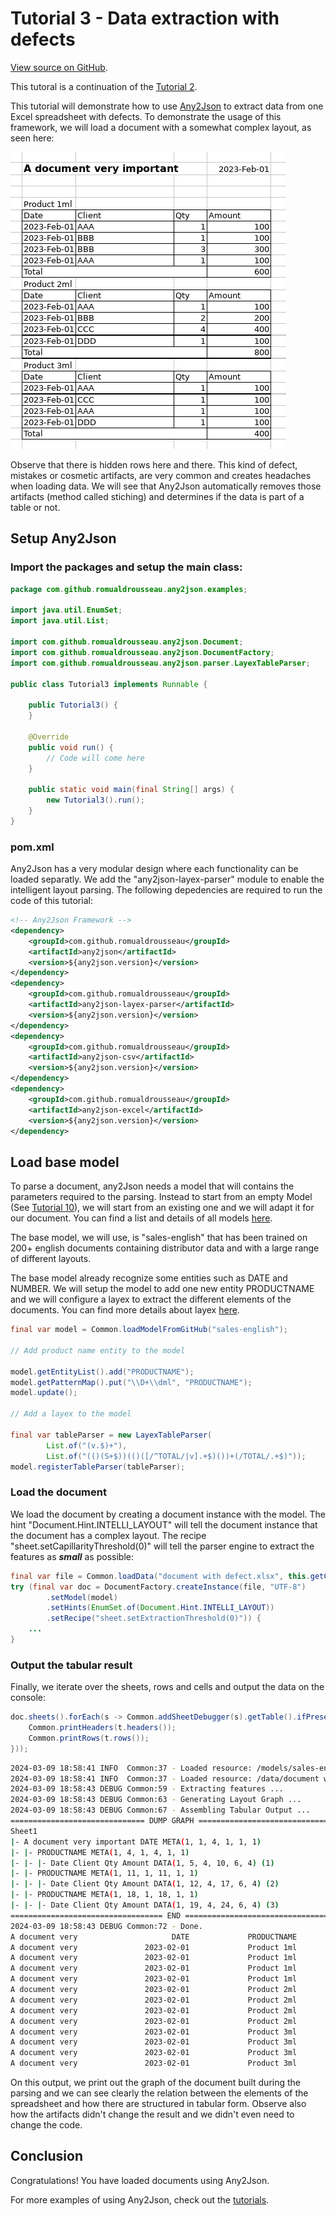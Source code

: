 # Tutorial 3 - Data extraction with defects

[View source on GitHub](https://github.com/RomualdRousseau/Any2Json-Examples).

This tutoral is a continuation of the [Tutorial 2](tutorial_2.md).

This tutorial will demonstrate how to use [Any2Json](https://github.com/RomualdRousseau/Any2Json) to extract data from
one Excel spreadsheet with defects. To demonstrate the usage of this framework, we will load a document with a somewhat
complex layout, as seen here:

![document with multiple tables](images/tutorial3_data.png)

Observe that there is hidden rows here and there. This kind of defect, mistakes or cosmetic artifacts, are very common
and creates headaches when loading data. We will see that Any2Json automatically removes those artifacts (method called
stiching) and determines if the data is part of a table or not.

## Setup Any2Json

### Import the packages and setup the main class:

```java
package com.github.romualdrousseau.any2json.examples;

import java.util.EnumSet;
import java.util.List;

import com.github.romualdrousseau.any2json.Document;
import com.github.romualdrousseau.any2json.DocumentFactory;
import com.github.romualdrousseau.any2json.parser.LayexTableParser;

public class Tutorial3 implements Runnable {

    public Tutorial3() {
    }

    @Override
    public void run() {
        // Code will come here
    }

    public static void main(final String[] args) {
        new Tutorial3().run();
    }
}
```

### pom.xml

Any2Json has a very modular design where each functionality can be loaded separatly. We add the "any2json-layex-parser"
module to enable the intelligent layout parsing. The following depedencies are required to run the code of this tutorial:

```xml
<!-- Any2Json Framework -->
<dependency>
    <groupId>com.github.romualdrousseau</groupId>
    <artifactId>any2json</artifactId>
    <version>${any2json.version}</version>
</dependency>
<dependency>
    <groupId>com.github.romualdrousseau</groupId>
    <artifactId>any2json-layex-parser</artifactId>
    <version>${any2json.version}</version>
</dependency>
<dependency>
    <groupId>com.github.romualdrousseau</groupId>
    <artifactId>any2json-csv</artifactId>
    <version>${any2json.version}</version>
</dependency>
<dependency>
    <groupId>com.github.romualdrousseau</groupId>
    <artifactId>any2json-excel</artifactId>
    <version>${any2json.version}</version>
</dependency>
```

## Load base model

To parse a document, any2Json needs a model that will contains the parameters required to the parsing. Instead to start
from an empty Model (See [Tutorial 10](tutorial_10.md)), we will start from an existing one and we will adapt it for our
document. You can find a list and details of all models [here](https://github.com/RomualdRousseau/Any2Json-Models/).

The base model, we will use, is "sales-english" that has been trained on 200+ english documents containing distributor
data and with a large range of different layouts.

The base model already recognize some entities such as DATE and NUMBER. We will setup the model to add one new entity
PRODUCTNAME and we will configure a layex to extract the different elements of the documents. You can find more details
about layex [here](white_papers.md).


```java
final var model = Common.loadModelFromGitHub("sales-english");

// Add product name entity to the model

model.getEntityList().add("PRODUCTNAME");
model.getPatternMap().put("\\D+\\dml", "PRODUCTNAME");
model.update();

// Add a layex to the model

final var tableParser = new LayexTableParser(
        List.of("(v.$)+"),
        List.of("(()(S+$))(()([/^TOTAL/|v].+$)())+(/TOTAL/.+$)"));
model.registerTableParser(tableParser);
```

### Load the document

We load the document by creating a document instance with the model. The hint "Document.Hint.INTELLI_LAYOUT" will tell
the document instance that the document has a complex layout. The recipe "sheet.setCapillarityThreshold(0)" will tell the
parser engine to extract the features as ***small*** as possible:

```java
final var file = Common.loadData("document with defect.xlsx", this.getClass());
try (final var doc = DocumentFactory.createInstance(file, "UTF-8")
        .setModel(model)
        .setHints(EnumSet.of(Document.Hint.INTELLI_LAYOUT))
        .setRecipe("sheet.setExtractionThreshold(0)")) {
    ...
}
```

### Output the tabular result

Finally, we iterate over the sheets, rows and cells and output the data on the console:

```java
doc.sheets().forEach(s -> Common.addSheetDebugger(s).getTable().ifPresent(t -> {
    Common.printHeaders(t.headers());
    Common.printRows(t.rows());
}));
```

```bash
2024-03-09 18:58:41 INFO  Common:37 - Loaded resource: /models/sales-english.json
2024-03-09 18:58:41 INFO  Common:37 - Loaded resource: /data/document with multiple tables.xlsx
2024-03-09 18:58:43 DEBUG Common:59 - Extracting features ...
2024-03-09 18:58:43 DEBUG Common:63 - Generating Layout Graph ...
2024-03-09 18:58:43 DEBUG Common:67 - Assembling Tabular Output ...
============================== DUMP GRAPH ===============================
Sheet1
|- A document very important DATE META(1, 1, 4, 1, 1, 1)
|- |- PRODUCTNAME META(1, 4, 1, 4, 1, 1)
|- |- |- Date Client Qty Amount DATA(1, 5, 4, 10, 6, 4) (1)
|- |- PRODUCTNAME META(1, 11, 1, 11, 1, 1)
|- |- |- Date Client Qty Amount DATA(1, 12, 4, 17, 6, 4) (2)
|- |- PRODUCTNAME META(1, 18, 1, 18, 1, 1)
|- |- |- Date Client Qty Amount DATA(1, 19, 4, 24, 6, 4) (3)
================================== END ==================================
2024-03-09 18:58:43 DEBUG Common:72 - Done.
A document very                     DATE             PRODUCTNAME                  Client                     Qty                  Amount
A document very               2023-02-01             Product 1ml                     AAA                       1                     100
A document very               2023-02-01             Product 1ml                     BBB                       1                     100
A document very               2023-02-01             Product 1ml                     BBB                       3                     300
A document very               2023-02-01             Product 1ml                     AAA                       1                     100
A document very               2023-02-01             Product 2ml                     AAA                       1                     100
A document very               2023-02-01             Product 2ml                     BBB                       2                     200
A document very               2023-02-01             Product 2ml                     CCC                       4                     400
A document very               2023-02-01             Product 2ml                     DDD                       1                     100
A document very               2023-02-01             Product 3ml                     AAA                       1                     100
A document very               2023-02-01             Product 3ml                     CCC                       1                     100
A document very               2023-02-01             Product 3ml                     AAA                       1                     100
A document very               2023-02-01             Product 3ml                     DDD                       1                     100
```

On this output, we print out the graph of the document built during the parsing and we can see clearly the relation
between the elements of the spreadsheet and how there are structured in tabular form. Observe also how the artifacts
didn't change the result and we didn't even need to change the code.

## Conclusion

Congratulations! You have loaded documents using Any2Json.

For more examples of using Any2Json, check out the [tutorials](index.md).

